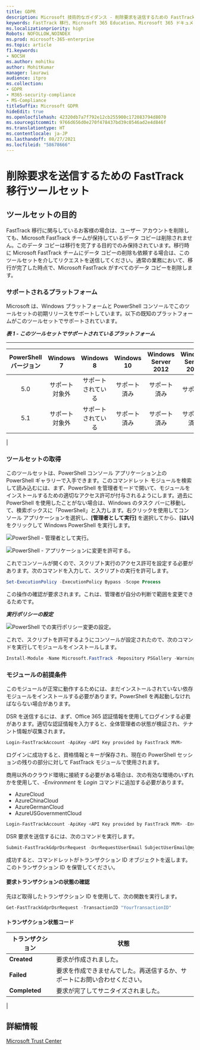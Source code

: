 ```yaml
---
title: GDPR
description: Microsoft 技術的なガイダンス - 削除要求を送信するための FastTrack 移行ツールセット
keywords: FastTrack 移行、Microsoft 365 Education、Microsoft 365 ドキュメント、GDPR
ms.localizationpriority: high
Robots: NOFOLLOW,NOINDEX
ms.prod: microsoft-365-enterprise
ms.topic: article
f1.keywords:
- NOCSH
ms.author: mohitku
author: MohitKumar
manager: laurawi
audience: itpro
ms.collection:
- GDPR
- M365-security-compliance
- MS-Compliance
titleSuffix: Microsoft GDPR
hideEdit: true
ms.openlocfilehash: 42320db7a7f792e12cb255900c172083794d8070
ms.sourcegitcommit: 9766d656d0e270f478437bd39c0546ad2e4d846f
ms.translationtype: HT
ms.contentlocale: ja-JP
ms.lasthandoff: 08/27/2021
ms.locfileid: "58678666"
---
```

# <a name="fasttrack-migration-toolset-for-submitting-delete-request"></a>削除要求を送信するための FastTrack 移行ツールセット

## <a name="toolset-purpose"></a>ツールセットの目的

FastTrack 移行に関与しているお客様の場合は、ユーザー アカウントを削除しても、Microsoft FastTrack チームが保持しているデータ コピーは削除されません。このデータ コピーは移行を完了する目的でのみ保持されています。移行時に Microsoft FastTrack チームにデータ コピーの削除も依頼する場合は、このツールセットを介してリクエストを送信してください。通常の業務において、移行が完了した時点で、Microsoft FastTrack がすべてのデータ コピーを削除します。

### <a name="supported-platforms"></a>サポートされるプラットフォーム

Microsoft は、Windows プラットフォームと PowerShell コンソールでこのツールセットの初期リリースをサポートしています。以下の既知のプラットフォームがこのツールセットでサポートされています。

***表 1 - このツールセットでサポートされているプラットフォーム***

****

|PowerShell バージョン|Windows 7|Windows 8|Windows 10|Windows Server 2012|Windows Server 2016|
|:---:|:---:|:---:|:---:|:---:|:---:|
|5.0|サポート対象外|サポートされている|サポート済み|サポート済み|サポート|
|5.1|サポート対象外|サポートされている|サポート済み|サポート済み|サポート済み|
|

### <a name="obtaining-the-toolset"></a>ツールセットの取得

このツールセットは、PowerShell コンソール アプリケーション上の PowerShell ギャラリーで入手できます。このコマンドレット モジュールを検索して読み込むには、まず、PowerShell を管理者モードで開いて、モジュールをインストールするための適切なアクセス許可が付与されるようにします。過去に PowerShell を使用したことがない場合は、Windows のタスク バーに移動して、検索ボックスに「PowerShell」と入力します。右クリックを使用してコンソール アプリケーションを選択し、**[管理者として実行]** を選択してから、**[はい]** をクリックして Windows PowerShell を実行します。

![PowerShell - 管理者として実行。](../media/fasttrack-powershell_image.png)

![PowerShell - アプリケーションに変更を許可する。](../media/fasttrack-run-powershell_image.png)

これでコンソールが開くので、スクリプト実行のアクセス許可を設定する必要があります。次のコマンドを入力して、スクリプトの実行を許可します。

```powershell
Set-ExecutionPolicy -ExecutionPolicy Bypass -Scope Process
```

この操作の確認が要求されます。これは、管理者が自分の判断で範囲を変更できるためです。

***実行ポリシーの設定***

![PowerShell での実行ポリシー変更の設定。](../media/powershell-set-execution-policy_image.png)

これで、スクリプトを許可するようにコンソールが設定されたので、次のコマンドを実行してモジュールをインストールします。

```powershell
Install-Module -Name Microsoft.FastTrack -Repository PSGallery -WarningAction SilentlyContinue -Force
```

### <a name="prerequisites-for-module"></a>モジュールの前提条件

このモジュールが正常に動作するためには、まだインストールされていない依存モジュールをインストールする必要があります。PowerShell を再起動しなければならない場合があります。

DSR を送信するには、まず、Office 365 認証情報を使用してログインする必要があります。適切な認証情報を入力すると、全体管理者の状態が検証され、テナント情報が収集されます。

```powershell
Login-FastTrackAccount -ApiKey <API Key provided by FastTrack MVM>
```

ログインに成功すると、資格情報とキーが保存され、現在の PowerShell セッションの残りの部分に対して FastTrack モジュールで使用されます。

商用以外のクラウド環境に接続する必要がある場合は、次の有効な環境のいずれかを使用して、*-Environment* を *Login* コマンドに追加する必要があります。

- AzureCloud
- AzureChinaCloud
- AzureGermanCloud
- AzureUSGovernmentCloud

```powershell
Login-FastTrackAccount -ApiKey <API Key provided by FastTrack MVM> -Environment <cloud environment>
```

DSR 要求を送信するには、次のコマンドを実行します。

```powershell
Submit-FastTrackGdprDsrRequest -DsrRequestUserEmail SubjectUserEmail@mycompany.com
```

成功すると、コマンドレットがトランザクション ID オブジェクトを返します。このトランザクション ID を保管してください。

#### <a name="checking-the-status-of-a-request-transaction"></a>要求トランザクションの状態の確認

先ほど取得したトランザクション ID を使用して、次の関数を実行します。

```powershell
Get-FastTrackGdprDsrRequest -TransactionID "YourTransactionID"
```

#### <a name="transaction-status-codes"></a>トランザクション状態コード

|トランザクション|状態|
|---|---|
|**Created**|要求が作成されました。|
|**Failed**|要求を作成できませんでした。再送信するか、サポートにお問い合わせください。|
|**Completed**|要求が完了してサニタイズされました。|
|

<!-- original version: **Created**  Request has been created<br/>**Failed** Request failed to create, please resubmit, or contact support<br/>**Completed** Request has been completed and sanitized -->

## <a name="learn-more"></a>詳細情報

[Microsoft Trust Center](https://www.microsoft.com/trust-center/privacy/gdpr-overview)
